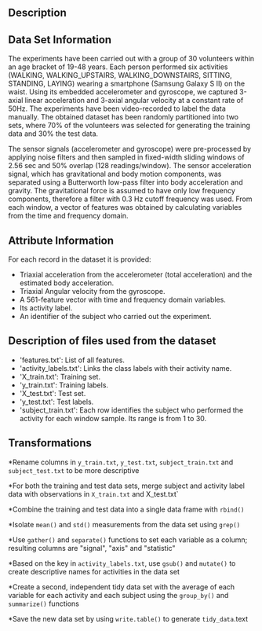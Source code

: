 ## Description


## Data Set Information
The experiments have been carried out with a group of 30 volunteers within an age bracket of 19-48 years. Each person performed six activities (WALKING, WALKING_UPSTAIRS, WALKING_DOWNSTAIRS, SITTING, STANDING, LAYING) wearing a smartphone (Samsung Galaxy S II) on the waist. Using its embedded accelerometer and gyroscope, we captured 3-axial linear acceleration and 3-axial angular velocity at a constant rate of 50Hz. The experiments have been video-recorded to label the data manually. The obtained dataset has been randomly partitioned into two sets, where 70% of the volunteers was selected for generating the training data and 30% the test data. 

The sensor signals (accelerometer and gyroscope) were pre-processed by applying noise filters and then sampled in fixed-width sliding windows of 2.56 sec and 50% overlap (128 readings/window). The sensor acceleration signal, which has gravitational and body motion components, was separated using a Butterworth low-pass filter into body acceleration and gravity. The gravitational force is assumed to have only low frequency components, therefore a filter with 0.3 Hz cutoff frequency was used. From each window, a vector of features was obtained by calculating variables from the time and frequency domain.

## Attribute Information
For each record in the dataset it is provided: 
- Triaxial acceleration from the accelerometer (total acceleration) and the estimated body acceleration. 
- Triaxial Angular velocity from the gyroscope. 
- A 561-feature vector with time and frequency domain variables. 
- Its activity label. 
- An identifier of the subject who carried out the experiment.

## Description of files used from the dataset

- 'features.txt': List of all features.
- 'activity_labels.txt': Links the class labels with their activity name.
- 'X_train.txt': Training set.
- 'y_train.txt': Training labels.
- 'X_test.txt': Test set.
- 'y_test.txt': Test labels.
- 'subject_train.txt': Each row identifies the subject who performed the activity for each window sample. Its range is from 1 to 30. 

## Transformations 

*Rename columns in `y_train.txt`, `y_test.txt`, `subject_train.txt` and `subject_test.txt` to be more descriptive

*For both the training and test data sets, merge subject and activity label data with observations in `X_train.txt` and X_test.txt`

*Combine the training and test data into a single data frame with `rbind()`

*Isolate `mean()` and `std()` measurements from the data set using `grep()`

*Use `gather()` and `separate()` functions to set each variable as a column; resulting columns are "signal", "axis" and "statistic"

*Based on the key in `activity_labels.txt`, use `gsub()` and `mutate()` to create descriptive names for activities in the data set

*Create a second, independent tidy data set with the average of each variable for each activity and each subject using the `group_by()` and `summarize()` functions

*Save the new data set by using `write.table()` to generate `tidy_data`.text
